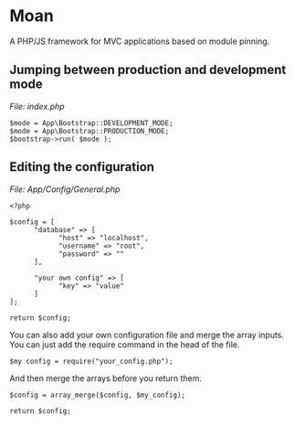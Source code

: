 # Moan
A PHP/JS framework for MVC applications based on module pinning.

## Jumping between production and development mode

*File: index.php*

```
$mode = App\Bootstrap::DEVELOPMENT_MODE;
$mode = App\Bootstrap::PRODUCTION_MODE;
$bootstrap->run( $mode );
```

## Editing the configuration

*File: App/Config/General.php*

```
<?php

$config = [
      "database" => [
            "host" => "localhost",
            "username" => "root",
            "password" => ""
      ],

      "your own config" => [
            "key" => "value"
      ]
];

return $config;
```

You can also add your own configuration file and merge the array inputs. You can just add the require command in the head of the file.

```
$my config = require("your_config.php");
```

And then merge the arrays before you return them.

```
$config = array_merge($config, $my_config);

return $config;
```
